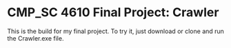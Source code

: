# CMP_SC 4610 Final Project: Crawler

This is the build for my final project. To try it, just download or clone and run the Crawler.exe file.

